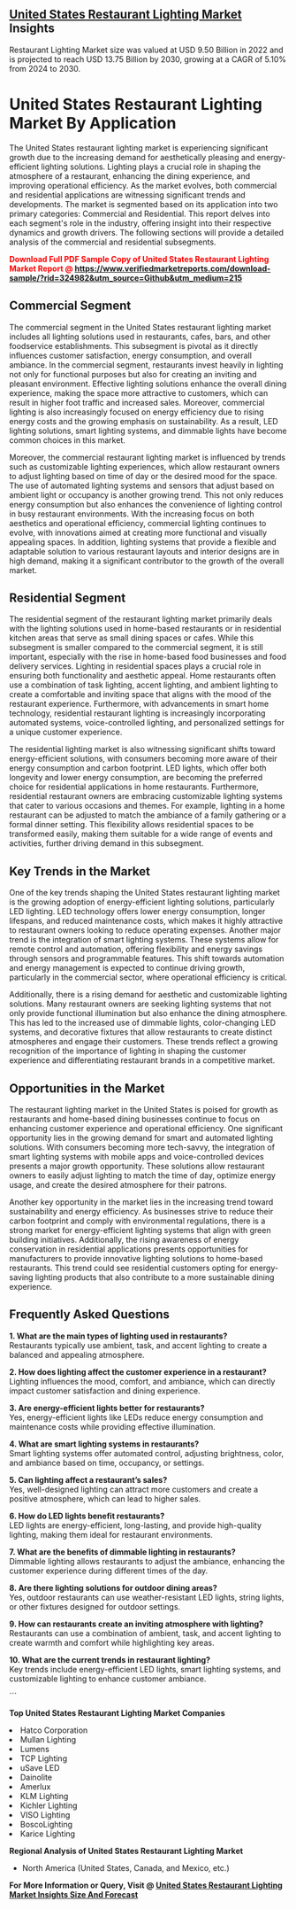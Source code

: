 <h2><a href="https://www.verifiedmarketreports.com/download-sample/?rid=324982&amp;utm_source=Github&amp;utm_medium=215" target="_blank">United States Restaurant Lighting Market</a> Insights</h2><p>Restaurant Lighting Market size was valued at USD 9.50 Billion in 2022 and is projected to reach USD 13.75 Billion by 2030, growing at a CAGR of 5.10% from 2024 to 2030.</p><p><h1>United States Restaurant Lighting Market By Application</h1><p>The United States restaurant lighting market is experiencing significant growth due to the increasing demand for aesthetically pleasing and energy-efficient lighting solutions. Lighting plays a crucial role in shaping the atmosphere of a restaurant, enhancing the dining experience, and improving operational efficiency. As the market evolves, both commercial and residential applications are witnessing significant trends and developments. The market is segmented based on its application into two primary categories: Commercial and Residential. This report delves into each segment's role in the industry, offering insight into their respective dynamics and growth drivers. The following sections will provide a detailed analysis of the commercial and residential subsegments. <strong><p><span class=""><span style="color: #ff0000;"><strong>Download Full PDF Sample Copy of United States Restaurant Lighting Market Report</strong> @ </span><a href="https://www.verifiedmarketreports.com/download-sample/?rid=324982&amp;utm_source=Github&amp;utm_medium=215" target="_blank">https://www.verifiedmarketreports.com/download-sample/?rid=324982&amp;utm_source=Github&amp;utm_medium=215</a></span></p></strong></p><h2>Commercial Segment</h2><p>The commercial segment in the United States restaurant lighting market includes all lighting solutions used in restaurants, cafes, bars, and other foodservice establishments. This subsegment is pivotal as it directly influences customer satisfaction, energy consumption, and overall ambiance. In the commercial segment, restaurants invest heavily in lighting not only for functional purposes but also for creating an inviting and pleasant environment. Effective lighting solutions enhance the overall dining experience, making the space more attractive to customers, which can result in higher foot traffic and increased sales. Moreover, commercial lighting is also increasingly focused on energy efficiency due to rising energy costs and the growing emphasis on sustainability. As a result, LED lighting solutions, smart lighting systems, and dimmable lights have become common choices in this market.<p>Moreover, the commercial restaurant lighting market is influenced by trends such as customizable lighting experiences, which allow restaurant owners to adjust lighting based on time of day or the desired mood for the space. The use of automated lighting systems and sensors that adjust based on ambient light or occupancy is another growing trend. This not only reduces energy consumption but also enhances the convenience of lighting control in busy restaurant environments. With the increasing focus on both aesthetics and operational efficiency, commercial lighting continues to evolve, with innovations aimed at creating more functional and visually appealing spaces. In addition, lighting systems that provide a flexible and adaptable solution to various restaurant layouts and interior designs are in high demand, making it a significant contributor to the growth of the overall market.</p><h2>Residential Segment</h2><p>The residential segment of the restaurant lighting market primarily deals with the lighting solutions used in home-based restaurants or in residential kitchen areas that serve as small dining spaces or cafes. While this subsegment is smaller compared to the commercial segment, it is still important, especially with the rise in home-based food businesses and food delivery services. Lighting in residential spaces plays a crucial role in ensuring both functionality and aesthetic appeal. Home restaurants often use a combination of task lighting, accent lighting, and ambient lighting to create a comfortable and inviting space that aligns with the mood of the restaurant experience. Furthermore, with advancements in smart home technology, residential restaurant lighting is increasingly incorporating automated systems, voice-controlled lighting, and personalized settings for a unique customer experience.<p>The residential lighting market is also witnessing significant shifts toward energy-efficient solutions, with consumers becoming more aware of their energy consumption and carbon footprint. LED lights, which offer both longevity and lower energy consumption, are becoming the preferred choice for residential applications in home restaurants. Furthermore, residential restaurant owners are embracing customizable lighting systems that cater to various occasions and themes. For example, lighting in a home restaurant can be adjusted to match the ambiance of a family gathering or a formal dinner setting. This flexibility allows residential spaces to be transformed easily, making them suitable for a wide range of events and activities, further driving demand in this subsegment.</p><h2>Key Trends in the Market</h2><p>One of the key trends shaping the United States restaurant lighting market is the growing adoption of energy-efficient lighting solutions, particularly LED lighting. LED technology offers lower energy consumption, longer lifespans, and reduced maintenance costs, which makes it highly attractive to restaurant owners looking to reduce operating expenses. Another major trend is the integration of smart lighting systems. These systems allow for remote control and automation, offering flexibility and energy savings through sensors and programmable features. This shift towards automation and energy management is expected to continue driving growth, particularly in the commercial sector, where operational efficiency is critical.</p><p>Additionally, there is a rising demand for aesthetic and customizable lighting solutions. Many restaurant owners are seeking lighting systems that not only provide functional illumination but also enhance the dining atmosphere. This has led to the increased use of dimmable lights, color-changing LED systems, and decorative fixtures that allow restaurants to create distinct atmospheres and engage their customers. These trends reflect a growing recognition of the importance of lighting in shaping the customer experience and differentiating restaurant brands in a competitive market.</p><h2>Opportunities in the Market</h2><p>The restaurant lighting market in the United States is poised for growth as restaurants and home-based dining businesses continue to focus on enhancing customer experience and operational efficiency. One significant opportunity lies in the growing demand for smart and automated lighting solutions. With consumers becoming more tech-savvy, the integration of smart lighting systems with mobile apps and voice-controlled devices presents a major growth opportunity. These solutions allow restaurant owners to easily adjust lighting to match the time of day, optimize energy usage, and create the desired atmosphere for their patrons.</p><p>Another key opportunity in the market lies in the increasing trend toward sustainability and energy efficiency. As businesses strive to reduce their carbon footprint and comply with environmental regulations, there is a strong market for energy-efficient lighting systems that align with green building initiatives. Additionally, the rising awareness of energy conservation in residential applications presents opportunities for manufacturers to provide innovative lighting solutions to home-based restaurants. This trend could see residential customers opting for energy-saving lighting products that also contribute to a more sustainable dining experience.</p><h2>Frequently Asked Questions</h2><p><strong>1. What are the main types of lighting used in restaurants?</strong><br>Restaurants typically use ambient, task, and accent lighting to create a balanced and appealing atmosphere.</p><p><strong>2. How does lighting affect the customer experience in a restaurant?</strong><br>Lighting influences the mood, comfort, and ambiance, which can directly impact customer satisfaction and dining experience.</p><p><strong>3. Are energy-efficient lights better for restaurants?</strong><br>Yes, energy-efficient lights like LEDs reduce energy consumption and maintenance costs while providing effective illumination.</p><p><strong>4. What are smart lighting systems in restaurants?</strong><br>Smart lighting systems offer automated control, adjusting brightness, color, and ambiance based on time, occupancy, or settings.</p><p><strong>5. Can lighting affect a restaurant’s sales?</strong><br>Yes, well-designed lighting can attract more customers and create a positive atmosphere, which can lead to higher sales.</p><p><strong>6. How do LED lights benefit restaurants?</strong><br>LED lights are energy-efficient, long-lasting, and provide high-quality lighting, making them ideal for restaurant environments.</p><p><strong>7. What are the benefits of dimmable lighting in restaurants?</strong><br>Dimmable lighting allows restaurants to adjust the ambiance, enhancing the customer experience during different times of the day.</p><p><strong>8. Are there lighting solutions for outdoor dining areas?</strong><br>Yes, outdoor restaurants can use weather-resistant LED lights, string lights, or other fixtures designed for outdoor settings.</p><p><strong>9. How can restaurants create an inviting atmosphere with lighting?</strong><br>Restaurants can use a combination of ambient, task, and accent lighting to create warmth and comfort while highlighting key areas.</p><p><strong>10. What are the current trends in restaurant lighting?</strong><br>Key trends include energy-efficient LED lights, smart lighting systems, and customizable lighting to enhance customer ambiance.</p>```</p><p><strong>Top United States Restaurant Lighting Market Companies</strong></p><div data-test-id=""><p><li>Hatco Corporation</li><li> Mullan Lighting</li><li> Lumens</li><li> TCP Lighting</li><li> uSave LED</li><li> Dainolite</li><li> Amerlux</li><li> KLM Lighting</li><li> Kichler Lighting</li><li> VISO Lighting</li><li> BoscoLighting</li><li> Karice Lighting</li></p><div><strong>Regional Analysis of&nbsp;United States Restaurant Lighting Market</strong></div><ul><li dir="ltr"><p dir="ltr">North America&nbsp;(United States, Canada, and Mexico, etc.)</p></li></ul><p><strong>For More Information or Query, Visit @&nbsp;</strong><strong><a href="https://www.verifiedmarketreports.com/product/restaurant-lighting-market/?utm_source=Github&amp;utm_medium=215" target="_blank">United States Restaurant Lighting Market Insights Size And Forecast</a></strong></p></div>
